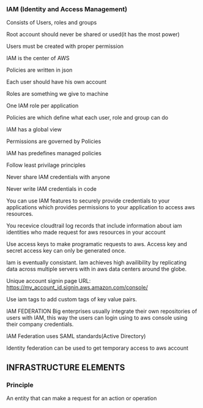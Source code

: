 <h3>IAM (Identity and Access Management)</h3>

<p>Consists of Users, roles and groups

Root account should never be shared or used(it has the most power)

Users must be created with proper permission

IAM is the center of AWS

Policies are written in json

Each user should have his own account

Roles are something we give to machine

One IAM role per application

Policies are which define what each user, role and group can do

IAM has a global view

Permissions are governed by Policies

IAM has predefines managed policies

Follow least privilage principles

Never share IAM credentials with anyone

Never write IAM credentials in code

You can use IAM features to securely provide credentials to your applications which provides permissions to your application to access aws resources.

You recevice cloudtrail log records that include information about iam identities who made request for aws resources in your account

Use access keys to make programatic requests to aws. Access key and secret access key can only be generated once.

Iam is eventually consistant. Iam achieves high availibility by replicating data across multiple servers with in aws data centers around the globe.

Unique account signin page URL:
https://my_account_id.signin.aws.amazon.com/console/

Use iam tags to add custom tags of key value pairs.

IAM FEDERATION
Big enterprises usually integrate their own repositories of users with IAM, this way the users can login using to aws console using their
company credentials.

IAM Federation uses SAML standards(Active Directory)

Identity federation can be used to get temporary access to aws account</p>

<h2>INFRASTRUCTURE ELEMENTS</h2>
        <h3>Principle</h3>

<p> An entity that can make a request for an action or operation </p>
